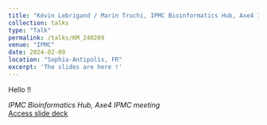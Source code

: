 ```yaml
---
title: "Kévin Lebrigand / Marin Truchi, IPMC Bioinformatics Hub, Axe4 IPMC"
collection: talks
type: "Talk"
permalink: /talks/KM_240209
venue: "IPMC"
date: 2024-02-09
location: "Sophia-Antipolis, FR"
excerpt: 'The slides are here !'
---
```





Hello !! 


<i>IPMC Bioinformatics Hub, Axe4 IPMC meeting</i><br>
[Access slide deck](/files/Talk_240209_KL_MT_IPMC_axe4.pdf)
